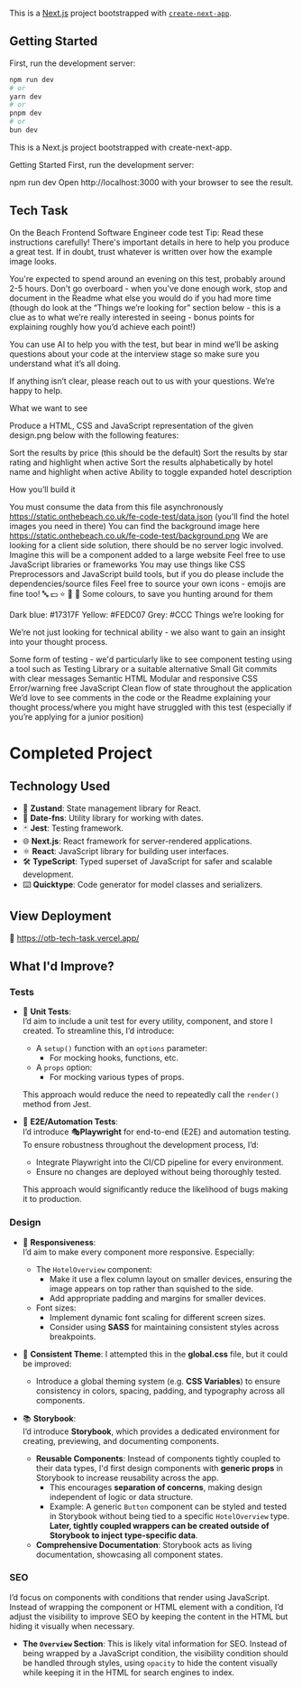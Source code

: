 This is a [Next.js](https://nextjs.org) project bootstrapped with [`create-next-app`](https://nextjs.org/docs/app/api-reference/cli/create-next-app).

## Getting Started

First, run the development server:

```bash
npm run dev
# or
yarn dev
# or
pnpm dev
# or
bun dev
```

This is a Next.js project bootstrapped with create-next-app.

Getting Started First, run the development server:

npm run dev Open http://localhost:3000 with your browser to see the result.

## Tech Task

On the Beach Frontend Software Engineer code test Tip: Read these instructions carefully! There's important details in here to help you produce a great test. If in doubt, trust whatever is written over how the example image looks.

You're expected to spend around an evening on this test, probably around 2-5 hours. Don't go overboard - when you've done enough work, stop and document in the Readme what else you would do if you had more time (though do look at the “Things we’re looking for” section below - this is a clue as to what we’re really interested in seeing - bonus points for explaining roughly how you’d achieve each point!)

You can use AI to help you with the test, but bear in mind we’ll be asking questions about your code at the interview stage so make sure you understand what it’s all doing.

If anything isn’t clear, please reach out to us with your questions. We’re happy to help.

What we want to see

Produce a HTML, CSS and JavaScript representation of the given design.png below with the following features:

Sort the results by price (this should be the default) Sort the results by star rating and highlight when active Sort the results alphabetically by hotel name and highlight when active Ability to toggle expanded hotel description

How you’ll build it

You must consume the data from this file asynchronously https://static.onthebeach.co.uk/fe-code-test/data.json (you'll find the hotel images you need in there) You can find the background image here https://static.onthebeach.co.uk/fe-code-test/background.png We are looking for a client side solution, there should be no server logic involved. Imagine this will be a component added to a large website Feel free to use JavaScript libraries or frameworks You may use things like CSS Preprocessors and JavaScript build tools, but if you do please include the dependencies/source files Feel free to source your own icons - emojis are fine too! 🔤 💵 ⭐️ 🔽 🔼 Some colours, to save you hunting around for them

Dark blue: #17317F Yellow: #FEDC07 Grey: #CCC Things we’re looking for

We’re not just looking for technical ability - we also want to gain an insight into your thought process.

Some form of testing - we'd particularly like to see component testing using a tool such as Testing Library or a suitable alternative Small Git commits with clear messages Semantic HTML Modular and responsive CSS Error/warning free JavaScript Clean flow of state throughout the application We’d love to see comments in the code or the Readme explaining your thought process/where you might have struggled with this test (especially if you’re applying for a junior position)

# Completed Project

## Technology Used

- 🐻 **Zustand**: State management library for React.
- 📅 **Date-fns**: Utility library for working with dates.
- 🃏 **Jest**: Testing framework.
- 🌐 **Next.js**: React framework for server-rendered applications.
- ⚛️ **React**: JavaScript library for building user interfaces.
- 🛠️ **TypeScript**: Typed superset of JavaScript for safer and scalable development.
- ⌨️ **Quicktype**: Code generator for model classes and serializers.

## View Deployment

🚀 https://otb-tech-task.vercel.app/

## What I'd Improve?

### Tests

- 🧪 **Unit Tests**:  
  I’d aim to include a unit test for every utility, component, and store I created. To streamline this, I’d introduce:

  - A `setup()` function with an `options` parameter:
    - For mocking hooks, functions, etc.
  - A `props` option:
    - For mocking various types of props.

  This approach would reduce the need to repeatedly call the `render()` method from Jest.

- 🧪 **E2E/Automation Tests**:  
  I’d introduce 🎭**Playwright** for end-to-end (E2E) and automation testing. To ensure robustness throughout the development process, I’d:

  - Integrate Playwright into the CI/CD pipeline for every environment.
  - Ensure no changes are deployed without being thoroughly tested.

  This approach would significantly reduce the likelihood of bugs making it to production.

### Design

- 🍥 **Responsiveness**:  
  I’d aim to make every component more responsive. Especially:

  - The `HotelOverview` component:
    - Make it use a flex column layout on smaller devices, ensuring the image appears on top rather than squished to the side.
    - Add appropriate padding and margins for smaller devices.
  - Font sizes:
    - Implement dynamic font scaling for different screen sizes.
    - Consider using **SASS** for maintaining consistent styles across breakpoints.

- 🎨 **Consistent Theme**:
  I attempted this in the **global.css** file, but it could be improved:

  - Introduce a global theming system (e.g. **CSS Variables**) to ensure consistency in colors, spacing, padding, and typography across all components.

- 📚 **Storybook**:  
  I’d introduce **Storybook**, which provides a dedicated environment for creating, previewing, and documenting components.

  - **Reusable Components**: Instead of components tightly coupled to their data types, I'd first design components with **generic props** in Storybook to increase reusability across the app.
    - This encourages **separation of concerns**, making design independent of logic or data structure.
    - Example: A generic `Button` component can be styled and tested in Storybook without being tied to a specific `HotelOverview` type. **Later, tightly coupled wrappers can be created outside of Storybook to inject type-specific data**.
  - **Comprehensive Documentation**: Storybook acts as living documentation, showcasing all component states.

### SEO
I’d focus on components with conditions that render using JavaScript. Instead of wrapping the component or HTML element with a condition, I’d adjust the visibility to improve SEO by keeping the content in the HTML but hiding it visually when necessary.

- **The `Overview` Section**: This is likely vital information for SEO. Instead of being wrapped by a JavaScript condition, the visibility condition should be handled through styles, using `opacity` to hide the content visually while keeping it in the HTML for search engines to index.
